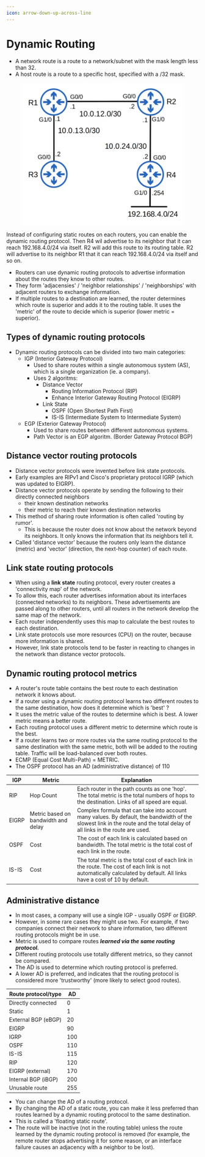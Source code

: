 ```yaml
---
icon: arrow-down-up-across-line
---
```


# Dynamic Routing

* A network route is a route to a network/subnet with the mask length less than 32.
* A host route is a route to a specific host, specified with a /32 mask.

<figure><img src=".gitbook/assets/image.png" alt=""><figcaption></figcaption></figure>

Instead of configuring static routes on each routers, you can enable the dynamic routing protocol. Then R4 wil advertise to its neighbor that it can reach 192.168.4.0/24 via itself. R2 will add this route to its routing table. R2 will advertise to its neighbor R1 that it can reach 192.168.4.0/24 via itself and so on.

* Routers can use dynamic routing protocols to advertise information about the routes they know to other routes.
* They form 'adjacensies' / 'neighbor relationships' / 'neighborships' with adjacent routers to exchange information.
* If multiple routes to a destination are learned, the router determines which route is superior and adds it to the routing table. It uses the 'metric' of the route to decide which is superior (lower metric = superior).

## Types of dynamic routing protocols

* Dynamic routing protocols can be divided into two main categories:
  * IGP (Interior Gateway Protocol)
    * Used to share routes within a single autonomous system (AS), which is a single organization (ie. a company).&#x20;
    * Uses 2 algoritms:
      * Distance Vector
        * Routing Information Protocol (RIP)
        * Enhance Interior Gateway Routing Protocol (EIGRP)
      * Link State
        * OSPF (Open Shortest Path First)
        * &#x20;IS-IS (Intermediate System to Intermediate System)
  * EGP (Exterior Gateway Protocol) &#x20;
    * Used to share routes between different autonomous systems.
    * Path Vector is an EGP algoritm. (Border Gateway Protocol BGP)

## Distance vector routing protocols

* Distance vector protocols were invented before link state protocols.
* Early examples are RIPv1 and Cisco's proprietary protocol IGRP (which was updated to EIGRP).
* Distance vector protocols operate by sending the following to their directly connected neighbors
  * &#x20;their known destination networks
  * their metric to reach their known destination networks
* &#x20;This method of sharing route information is often called 'routing by rumor'.&#x20;
  * This is because the router does not know about the network beyond its neighbors. It only knows the information that its neighbors tell it.
* Called 'distance vector' because the routers only learn the distance (metric) and 'vector' (direction, the next-hop counter) of each route.

## Link state routing protocols

* When using a **link state** routing protocol, every router creates a 'connectivity map' of the network.&#x20;
* To allow this, each router advertises information about its interfaces (connected networks) to its neighbors. These advertisements are passed along to other routers, until all routers in the network develop the same map of the network.
* Each router independently uses this map to calculate the best routes to each destination.
* Link state protocols use more resources (CPU) on the router, because more information is shared.
* However, link state protocols tend to be faster in reacting to changes in the network than distance vector protocols.

## Dynamic routing protocol metrics

* A router's route table contains the best route to each destination network it knows about.&#x20;
* If a router using a dynamic routing protocol learns two different routes to the same destination, how does it determine which is 'best' ?
* It uses the metric value of the routes to determine which is best. A lower metric means a better route.
* Each routing protocol uses a different metric to determine which route is the best.
* If a router learns two or more routes via the same routing protocol to the same destination with the same metric, both will be added to the routing table. Traffic will be load-balanced over both routes.&#x20;
* ECMP (Equal Cost Multi-Path) = METRIC.
* The OSPF protocol has an AD (administrative distance) of 110

| IGP   | Metric                              | Explanation                                                                                                                                                                |
| ----- | ----------------------------------- | -------------------------------------------------------------------------------------------------------------------------------------------------------------------------- |
| RIP   | Hop Count                           | Each router in the path counts as one 'hop'. The total metric is the total numbers of hops to the destination. Links of all speed are equal.                               |
| EIGRP | Metric based on bandwidth and delay | Complex formula that can take into account many values. By default, the bandwidth of the slowest link in the route and the total delay of all links in the route are used. |
| OSPF  | Cost                                | The cost of each link is calculated based on bandwidth. The total metric is the total cost of each link in the route.                                                      |
| IS-IS | Cost                                | The total metric is the total cost of each link in the route. The cost of each link is not automatically calculated by default. All links have a cost of 10 by default.    |

## Administrative distance

* In most cases, a company will use a single IGP - usually OSPF or EIGRP.&#x20;
* However, in some rare cases they might use two. For example, if two companies connect their network to share information, two different routing protocols might be in use.
* Metric is used to compare routes _**learned via the same routing protocol.**_
* &#x20;Different routing protocols use totally different metrics, so they cannot be compared.
* The AD is used to determine which routing protocol is preferred.
* A lower AD is preferred, and indicates that the routing protocol is considered more 'trustworthy' (more likely to select good routes).

| Route protocol/type  | AD  |
| -------------------- | --- |
| Directly connected   | 0   |
| Static               | 1   |
| External BGP (eBGP)  | 20  |
| EIGRP                | 90  |
| IGRP                 | 100 |
| OSPF                 | 110 |
| IS-IS                | 115 |
| RIP                  | 120 |
| EIGRP (external)     | 170 |
| Internal BGP (iBGP)  | 200 |
| Unusable route       | 255 |

* You can change the AD of a routing protocol.&#x20;
* By changing the AD of a static route, you can make it less preferred than routes learned by a dynamic routing protocol to the same destination. &#x20;
* This is called a 'floating static route'.
* The route will be inactive (not in the routing table) unless the route learned by the dynamic routing protocol is removed (for example, the remote router stops advertising it for some reason, or an interface failure causes an adjacency with a neighbor to be lost).
